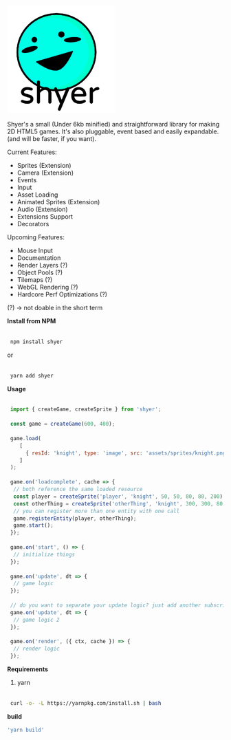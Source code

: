 <img src="https://raw.githubusercontent.com/camiloei/shyer/master/logo/shyerlogo.png" width="250" height="250"/>

Shyer's a small (Under 6kb minified) and straightforward library for making 2D HTML5 games. 
It's also pluggable, event based and easily expandable. (and will be faster, if you want).

Current Features:
  - Sprites (Extension)
  - Camera (Extension)
  - Events
  - Input
  - Asset Loading
  - Animated Sprites (Extension)
  - Audio (Extension)
  - Extensions Support
  - Decorators

Upcoming Features:
  - Mouse Input
  - Documentation
  - Render Layers (?)
  - Object Pools (?)
  - Tilemaps (?)
  - WebGL Rendering (?)
  - Hardcore Perf Optimizations (?)
  
(?) -> not doable in the short term

**Install from NPM**

```bash

 npm install shyer

```
  or 
  
```bash

 yarn add shyer

```
**Usage**

```javascript

 import { createGame, createSprite } from 'shyer';
 
 const game = createGame(600, 400);
 
 game.load(
    [
      { resId: 'knight', type: 'image', src: 'assets/sprites/knight.png' }
    ]
 );
 
 game.on('loadcomplete', cache => {
  // both reference the same loaded resource
  const player = createSprite('player', 'knight', 50, 50, 80, 80, 200);
  const otherThing = createSprite('otherThing', 'knight', 300, 300, 80, 80, 200);
  // you can register more than one entity with one call
  game.registerEntity(player, otherThing);
  game.start();
 });
 
 game.on('start', () => {
  // initialize things
 });
 
 game.on('update', dt => {
  // game logic
 });
 
 // do you want to separate your update logic? just add another subscriber
 game.on('update', dt => {
  // game logic 2
 });
 
 game.on('render', ({ ctx, cache }) => {
  // render logic
 });
```

**Requirements**

1. yarn 

```bash

 curl -o- -L https://yarnpkg.com/install.sh | bash

```

**build** 
```bash
'yarn build'  
```
